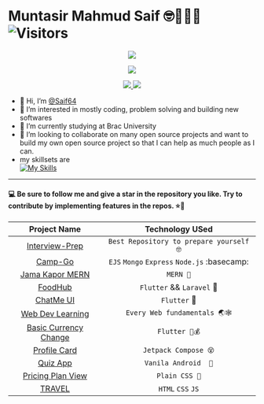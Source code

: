 # Muntasir Mahmud Saif 🤓🤠😵‍💫     ![Visitors](https://visitor-badge.glitch.me/badge?page_id=Saif64) 


<p align="center">
<a href="https://github.com/Saif64">
    <img src="https://github-stats-alpha.vercel.app/api?username=Saif64&cc=22272e&tc=37BCF6&ic=fff&bc=0000">
</a>

<p align="center">
<a href="https://github.com/Saif64">
    <img src="http://github-profile-summary-cards.vercel.app/api/cards/profile-details?username=Saif64&theme=dracula">
</a>    

<p align="center">
<a href="https://github.com/Saif64">
    <img src="http://github-profile-summary-cards.vercel.app/api/cards/repos-per-language?username=Saif64&theme=dracula">
</a>
<a href="https://github.com/Saif64">
    <img src="http://github-profile-summary-cards.vercel.app/api/cards/most-commit-language?username=Saif64&theme=dracula">
</a>    
<!-- ![](http://github-profile-summary-cards.vercel.app/api/cards/profile-details?username=Saif64&theme=dracula)  -->

<!-- ![](http://github-profile-summary-cards.vercel.app/api/cards/repos-per-language?username=Saif64&theme=dracula)  -->
<!-- ![](http://github-profile-summary-cards.vercel.app/api/cards/most-commit-language?username=Saif64&theme=dracula)  -->
- 👋 Hi, I’m [@Saif64](https://github.com/Saif64)
- 👀 I’m interested in mostly coding, problem solving and building new softwares 
- 🌱 I’m currently studying at Brac University
- 💞️ I’m looking to collaborate on many open source projects and want to build my own open source project so that I can help as much people as I can.
- my skillsets are <br>
    [![My Skills](https://skillicons.dev/icons?i=java,js,html,css,kotlin,bash,dart,flutter,nodejs,react,mongodb,python,linux,git)](https://skillicons.dev)    
---


    
    

#### :computer: Be sure to follow me and give a star in the repository you like. Try to contribute by implementing features in the repos. ⭐🌟
| Project Name| Technology USed|
|:-----------:|:---------------:|
| [Interview-Prep](https://github.com/Saif64/Interview-prep) | `Best Repository to prepare yourself 🤓`
| [Camp-Go](https://github.com/Saif64/CampGo) | `EJS` `Mongo` `Express` `Node.js` :basecamp:
| [Jama Kapor MERN](https://github.com/Saif64/jama-kapor) | `MERN 👚`
| [FoodHub](https://github.com/Saif64/flutter-FoodHub) | `Flutter` && `Laravel` 🍔
| [ChatMe UI](https://github.com/Saif64/flutter-ChatMe-UI) | `Flutter` 💌
| [Web Dev Learning](https://github.com/Saif64/webDev-Learing) | `Every Web fundamentals 🌏🕸️`
| [Basic Currency Change](https://github.com/Saif64/Flutter-vangiChai) | `Flutter 🤑💰`
| [Profile Card](https://github.com/Saif64/-JetpackCompose-ProfileCard) | `Jetpack Compose 😵`
| [Quiz App](https://github.com/Saif64/TriviaApp) | `Vanila Android  🚡`
| [Pricing Plan View](https://github.com/Saif64/pricing-plan) | `Plain CSS 💸`
|[TRAVEL](https://github.com/Saif64/travel)| `HTML` `CSS` `JS`
